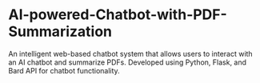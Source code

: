 # AI-powered-Chatbot-with-PDF-Summarization
An intelligent web-based chatbot system that allows users to interact with an AI chatbot and summarize PDFs. Developed using Python, Flask, and Bard API for chatbot functionality.
